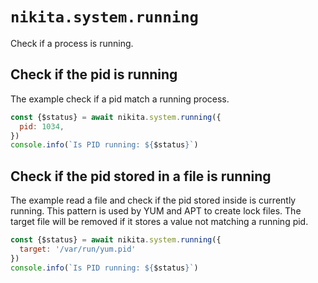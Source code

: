 
# `nikita.system.running`

Check if a process is running.

## Check if the pid is running

The example check if a pid match a running process.

```js
const {$status} = await nikita.system.running({
  pid: 1034,
})
console.info(`Is PID running: ${$status}`)
```

## Check if the pid stored in a file is running

The example read a file and check if the pid stored inside is currently running.
This pattern is used by YUM and APT to create lock files. The target file will
be removed if it stores a value not matching a running pid.

```js
const {$status} = await nikita.system.running({
  target: '/var/run/yum.pid'
})
console.info(`Is PID running: ${$status}`)
```
